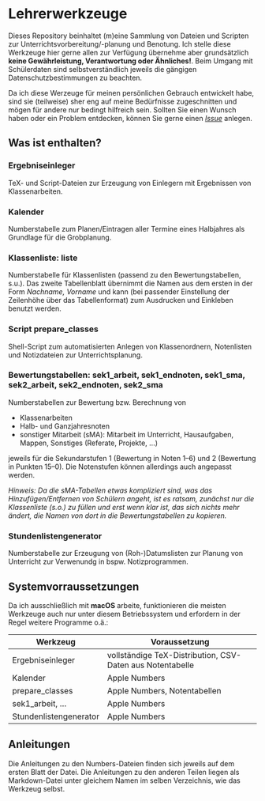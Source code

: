 # Lehrerwerkzeuge

Dieses Repository beinhaltet (m)eine Sammlung von Dateien und Scripten zur Unterrichtsvorbereitung/-planung und Benotung. Ich stelle diese Werkzeuge hier gerne allen zur Verfügung übernehme aber grundsätzlich **keine Gewährleistung, Verantwortung oder Ähnliches!**. Beim Umgang mit Schülerdaten sind selbstverständlich jeweils die gängigen Datenschutzbestimmungen zu beachten.

Da ich diese Werzeuge für meinen persönlichen Gebrauch entwickelt habe, sind sie (teilweise) sher eng auf meine Bedürfnisse zugeschnitten und mögen für andere nur bedingt hilfreich sein. Sollten Sie einen Wunsch haben oder ein Problem entdecken, können Sie gerne einen [*Issue*](https://github.com/tweh/lehrerwerkzeuge/issues) anlegen.

## Was ist enthalten?

### Ergebniseinleger

TeX- und Script-Dateien zur Erzeugung von Einlegern mit Ergebnissen von Klassenarbeiten.

### Kalender

Numberstabelle zum Planen/Eintragen aller Termine eines Halbjahres als Grundlage für die Grobplanung.

### Klassenliste: liste

Numberstabelle für Klassenlisten (passend zu den Bewertungstabellen, s.u.). Das zweite Tabellenblatt übernimmt die Namen aus dem ersten in der Form *Nachname, Vorname* und kann (bei passender Einstellung der Zeilenhöhe über das Tabellenformat) zum Ausdrucken und Einkleben benutzt werden.

### Script prepare_classes

Shell-Script zum automatisierten Anlegen von Klassenordnern, Notenlisten und Notizdateien zur Unterrichtsplanung.

### Bewertungstabellen: sek1_arbeit, sek1_endnoten, sek1_sma, sek2_arbeit, sek2_endnoten, sek2_sma

Numberstabellen zur Bewertung bzw. Berechnung von

- Klassenarbeiten
- Halb- und Ganzjahresnoten
- sonstiger Mitarbeit (sMA): Mitarbeit im Unterricht, Hausaufgaben, Mappen, Sonstiges (Referate, Projekte, …)

jeweils für die Sekundarstufen 1 (Bewertung in Noten 1–6) und 2 (Bewertung in Punkten 15–0). Die Notenstufen können allerdings auch angepasst werden.

*Hinweis: Da die sMA-Tabellen etwas kompliziert sind, was das Hinzufügen/Entfernen von Schülern angeht, ist es ratsam, zunächst nur die Klassenliste (s.o.) zu füllen und erst wenn klar ist, das sich nichts mehr ändert, die Namen von dort in die Bewertungstabellen zu kopieren.*
  
### Stundenlistengenerator

Numberstabelle zur Erzeugung von (Roh-)Datumslisten zur Planung von Unterricht zur Verwenundg in bspw. Notizprogrammen.

## Systemvorraussetzungen
Da ich ausschließlich mit **macOS** arbeite, funktionieren die meisten Werkzeuge auch nur unter diesem Betriebssystem und erfordern in der Regel weitere Programme o.ä.:

| Werkzeug               | Voraussetzung                                             |
|------------------------|-----------------------------------------------------------|
| Ergebniseinleger       | vollständige TeX-Distribution, CSV-Daten aus Notentabelle |
| Kalender               | Apple Numbers                                             |
| prepare_classes        | Apple Numbers, Notentabellen                              |
| sek1_arbeit, …         | Apple Numbers                                             |
| Stundenlistengenerator | Apple Numbers                                             |

## Anleitungen

Die Anleitungen zu den Numbers-Dateien finden sich jeweils auf dem ersten Blatt der Datei. Die Anleitungen zu den anderen Teilen liegen als Markdown-Datei unter gleichem Namen im selben Verzeichnis, wie das Werkzeug selbst.
